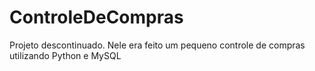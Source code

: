 # ControleDeCompras
Projeto descontinuado.
Nele era feito um pequeno controle de compras utilizando Python e MySQL
